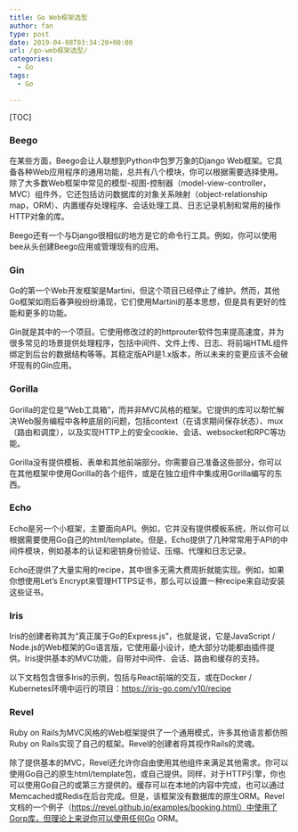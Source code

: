 ```yaml
---
title: Go Web框架选型
author: fan
type: post
date: 2019-04-08T03:34:20+00:00
url: /go-web框架选型/
categories:
  - Go
tags:
  - Go

---
```

[TOC]

### Beego

在某些方面，Beego会让人联想到Python中包罗万象的Django Web框架。它具备各种Web应用程序的通用功能，总共有八个模块，你可以根据需要选择使用。除了大多数Web框架中常见的模型-视图-控制器（model-view-controller，MVC）组件外，它还包括访问数据库的对象关系映射（object-relationship map，ORM）、内置缓存处理程序、会话处理工具、日志记录机制和常用的操作HTTP对象的库。
  
Beego还有一个与Django很相似的地方是它的命令行工具。例如，你可以使用bee从头创建Beego应用或管理现有的应用。

### Gin

Go的第一个Web开发框架是Martini，但这个项目已经停止了维护。然而，其他Go框架如雨后春笋般纷纷涌现，它们使用Martini的基本思想，但是具有更好的性能和更多的功能。
  
Gin就是其中的一个项目。它使用修改过的的httprouter软件包来提高速度，并为很多常见的场景提供处理程序，包括中间件、文件上传、日志、将前端HTML组件绑定到后台的数据结构等等。其稳定版API是1.x版本，所以未来的变更应该不会破坏现有的Gin应用。

### Gorilla

Gorilla的定位是“Web工具箱”，而并非MVC风格的框架。它提供的库可以帮忙解决Web服务编程中各种底层的问题，包括context（在请求期间保存状态）、mux（路由和调度），以及实现HTTP上的安全cookie、会话、websocket和RPC等功能。
  
Gorilla没有提供模板、表单和其他前端部分。你需要自己准备这些部分，你可以在其他框架中使用Gorilla的各个组件，或是在独立组件中集成用Gorilla编写的东西。

### Echo

Echo是另一个小框架，主要面向API。例如，它并没有提供模板系统，所以你可以根据需要使用Go自己的html/template。但是，Echo提供了几种常常用于API的中间件模块，例如基本的认证和密钥身份验证、压缩、代理和日志记录。
  
Echo还提供了大量实用的recipe，其中很多无需大费周折就能实现。例如，如果你想使用Let’s Encrypt来管理HTTPS证书，那么可以设置一种recipe来自动安装这些证书。

### Iris

Iris的创建者称其为“真正属于Go的Express.js”，也就是说，它是JavaScript / Node.js的Web框架的Go语言版，它使用最小设计，绝大部分功能都由插件提供。Iris提供基本的MVC功能，自带对中间件、会话、路由和缓存的支持。
  
以下文档包含很多Iris的示例，包括与React前端的交互，或在Docker / Kubernetes环境中运行的项目：https://iris-go.com/v10/recipe

### Revel

Ruby on Rails为MVC风格的Web框架提供了一个通用模式，许多其他语言都仿照Ruby on Rails实现了自己的框架。Revel的创建者将其视作Rails的灵魂。
  
除了提供基本的MVC，Revel还允许你自由使用其他组件来满足其他需求。你可以使用Go自己的原生html/template包，或自己提供。同样，对于HTTP引擎，你也可以使用Go自己的或第三方提供的。缓存可以在本地的内容中完成，也可以通过Memcached或Redis在后台完成。但是，该框架没有数据库的原生ORM。Revel文档的一个例子（https://revel.github.io/examples/booking.html）中使用了Gorp库，但理论上来说你可以使用任何Go ORM。